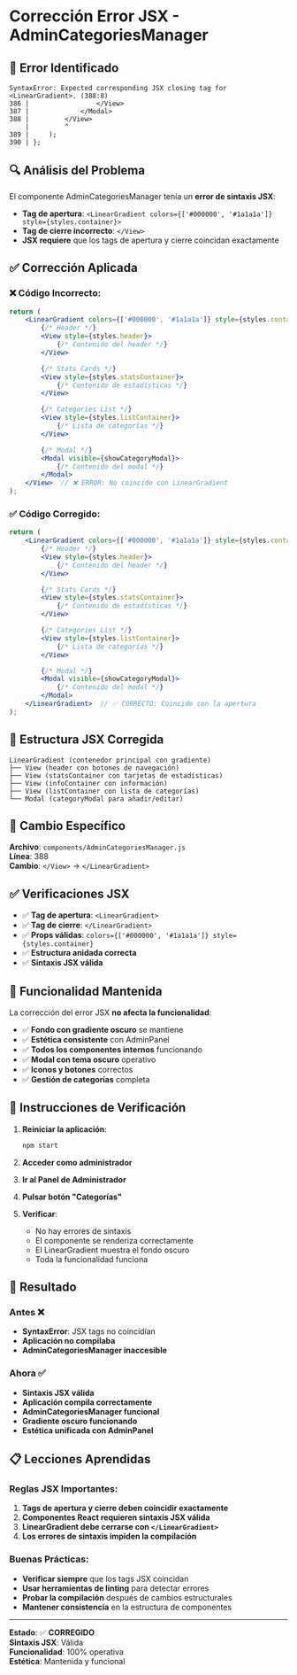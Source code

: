 # Corrección Error JSX - AdminCategoriesManager

## 🚨 Error Identificado

```
SyntaxError: Expected corresponding JSX closing tag for <LinearGradient>. (388:8)
386 |                 </View>
387 |             </Modal>
388 |         </View>
    |         ^
389 |     );
390 | };
```

## 🔍 Análisis del Problema

El componente AdminCategoriesManager tenía un **error de sintaxis JSX**:

- **Tag de apertura**: `<LinearGradient colors={['#000000', '#1a1a1a']} style={styles.container}>`
- **Tag de cierre incorrecto**: `</View>`
- **JSX requiere** que los tags de apertura y cierre coincidan exactamente

## ✅ Corrección Aplicada

### ❌ Código Incorrecto:
```jsx
return (
    <LinearGradient colors={['#000000', '#1a1a1a']} style={styles.container}>
        {/* Header */}
        <View style={styles.header}>
            {/* Contenido del header */}
        </View>

        {/* Stats Cards */}
        <View style={styles.statsContainer}>
            {/* Contenido de estadísticas */}
        </View>

        {/* Categories List */}
        <View style={styles.listContainer}>
            {/* Lista de categorías */}
        </View>

        {/* Modal */}
        <Modal visible={showCategoryModal}>
            {/* Contenido del modal */}
        </Modal>
    </View>  // ❌ ERROR: No coincide con LinearGradient
);
```

### ✅ Código Corregido:
```jsx
return (
    <LinearGradient colors={['#000000', '#1a1a1a']} style={styles.container}>
        {/* Header */}
        <View style={styles.header}>
            {/* Contenido del header */}
        </View>

        {/* Stats Cards */}
        <View style={styles.statsContainer}>
            {/* Contenido de estadísticas */}
        </View>

        {/* Categories List */}
        <View style={styles.listContainer}>
            {/* Lista de categorías */}
        </View>

        {/* Modal */}
        <Modal visible={showCategoryModal}>
            {/* Contenido del modal */}
        </Modal>
    </LinearGradient>  // ✅ CORRECTO: Coincide con la apertura
);
```

## 🎯 Estructura JSX Corregida

```
LinearGradient (contenedor principal con gradiente)
├── View (header con botones de navegación)
├── View (statsContainer con tarjetas de estadísticas)
├── View (infoContainer con información)
├── View (listContainer con lista de categorías)
└── Modal (categoryModal para añadir/editar)
```

## 🔧 Cambio Específico

**Archivo**: `components/AdminCategoriesManager.js`  
**Línea**: 388  
**Cambio**: `</View>` → `</LinearGradient>`

## ✅ Verificaciones JSX

- ✅ **Tag de apertura**: `<LinearGradient>`
- ✅ **Tag de cierre**: `</LinearGradient>`
- ✅ **Props válidas**: `colors={['#000000', '#1a1a1a']} style={styles.container}`
- ✅ **Estructura anidada correcta**
- ✅ **Sintaxis JSX válida**

## 🎨 Funcionalidad Mantenida

La corrección del error JSX **no afecta la funcionalidad**:

- ✅ **Fondo con gradiente oscuro** se mantiene
- ✅ **Estética consistente** con AdminPanel
- ✅ **Todos los componentes internos** funcionando
- ✅ **Modal con tema oscuro** operativo
- ✅ **Iconos y botones** correctos
- ✅ **Gestión de categorías** completa

## 🚀 Instrucciones de Verificación

1. **Reiniciar la aplicación**:
   ```bash
   npm start
   ```

2. **Acceder como administrador**

3. **Ir al Panel de Administrador**

4. **Pulsar botón "Categorías"**

5. **Verificar**:
   - No hay errores de sintaxis
   - El componente se renderiza correctamente
   - El LinearGradient muestra el fondo oscuro
   - Toda la funcionalidad funciona

## 🎯 Resultado

### Antes ❌
- **SyntaxError**: JSX tags no coincidían
- **Aplicación no compilaba**
- **AdminCategoriesManager inaccesible**

### Ahora ✅
- **Sintaxis JSX válida**
- **Aplicación compila correctamente**
- **AdminCategoriesManager funcional**
- **Gradiente oscuro funcionando**
- **Estética unificada con AdminPanel**

## 📋 Lecciones Aprendidas

### Reglas JSX Importantes:
1. **Tags de apertura y cierre deben coincidir exactamente**
2. **Componentes React requieren sintaxis JSX válida**
3. **LinearGradient debe cerrarse con `</LinearGradient>`**
4. **Los errores de sintaxis impiden la compilación**

### Buenas Prácticas:
- **Verificar siempre** que los tags JSX coincidan
- **Usar herramientas de linting** para detectar errores
- **Probar la compilación** después de cambios estructurales
- **Mantener consistencia** en la estructura de componentes

---

**Estado**: ✅ **CORREGIDO**  
**Sintaxis JSX**: Válida  
**Funcionalidad**: 100% operativa  
**Estética**: Mantenida y funcional